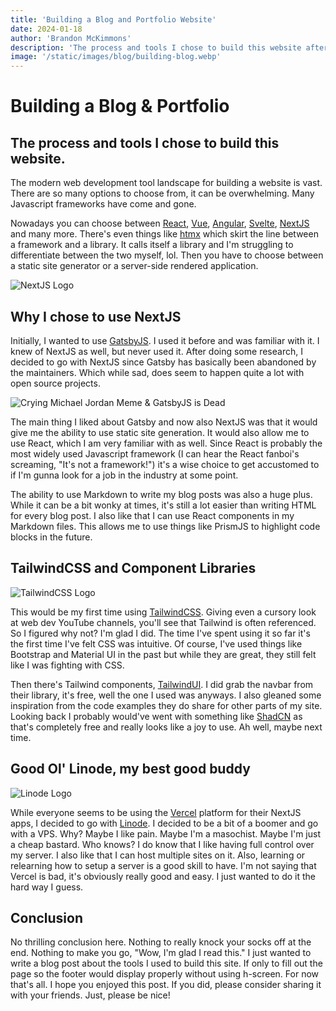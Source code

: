```yaml
---
title: 'Building a Blog and Portfolio Website'
date: 2024-01-18
author: 'Brandon McKimmons'
description: 'The process and tools I chose to build this website after finding out that yet another open source project died too young.'
image: '/static/images/blog/building-blog.webp'
---
```


# Building a Blog & Portfolio

## The process and tools I chose to build this website.

The modern web development tool landscape for building a website is vast. There are so many options to choose from, it can be overwhelming.
Many Javascript frameworks have come and gone.

Nowadays you can choose between [React](https://react.dev/), [Vue](https://vuejs.org/), [Angular](https://angular.io/), [Svelte](https://svelte.dev/), [NextJS](https://nextjs.org/) and many more.
There's even things like [htmx](https://htmx.org/) which skirt the line between a framework and a library. It calls itself a library and I'm struggling to differentiate between the two myself, lol.
Then you have to choose between a static site generator or a server-side rendered application.

<img 
  src="/static/images/blog/Nextjs-logo.webp" 
  alt="NextJS Logo"
  class="w-full items-center"
/>

## Why I chose to use NextJS

Initially, I wanted to use [GatsbyJS](https://www.gatsbyjs.com/). I used it before and was familiar with it. I knew of NextJS as well, but never used it.
After doing some research, I decided to go with NextJS since Gatsby has basically been abandoned by the maintainers. Which while sad,
does seem to happen quite a lot with open source projects.

<img 
  src="/static/images/blog/crying-mike-jordan.webp" 
  alt="Crying Michael Jordan Meme & GatsbyJS is Dead" 
/>

The main thing I liked about Gatsby and now also NextJS was that it would give me the ability to use static site generation. It would also allow
me to use React, which I am very familiar with as well. Since React is probably the most widely used Javascript framework
(I can hear the React fanboi's screaming, "It's not a framework!") it's a wise choice to get accustomed to if I'm gunna look for a job in the industry at some point.

The ability to use Markdown to write my blog posts was also a huge plus. While it can be a bit wonky at times, it's still a lot easier than writing HTML
for every blog post. I also like that I can use React components in my Markdown files. This allows me to use things like PrismJS to highlight code blocks in the future.

## TailwindCSS and Component Libraries

<img 
  src="/static/images/blog/Tailwind_CSS_logo.webp" 
  alt="TailwindCSS Logo" 
/>

This would be my first time using [TailwindCSS](https://tailwindcss.com/). Giving even a cursory look at web dev YouTube channels, you'll see that Tailwind is often referenced. So I figured why not?
I'm glad I did. The time I've spent using it so far it's the first time I've felt CSS was intuitive. Of course, I've used things like Bootstrap and Material UI in the past but while
they are great, they still felt like I was fighting with CSS.

Then there's Tailwind components, [TailwindUI](https://tailwindui.com/). I did grab the navbar from their library,
it's free, well the one I used was anyways. I also gleaned some inspiration from the code examples they do share for other parts of my site. Looking back I probably would've went with something like
[ShadCN](https://ui.shadcn.com/) as that's completely free and really looks like a joy to use. Ah well, maybe next time.

## Good Ol' Linode, my best good buddy

<img
  src="/static/images/blog/Linode_updated_logo.webp" 
  alt="Linode Logo" 
/>

While everyone seems to be using the [Vercel](https://vercel.com/) platform for their NextJS apps, I decided to go with [Linode](https://www.linode.com/). I decided to be a bit of a boomer and go with a VPS. Why? Maybe I like pain.
Maybe I'm a masochist. Maybe I'm just a cheap bastard. Who knows? I do know that I like having full control over my server. I also like that I can host multiple sites on it. Also,
learning or relearning how to setup a server is a good skill to have. I'm not saying that Vercel is bad, it's obviously really good and easy. I just wanted to do it the hard way I guess.

## Conclusion

No thrilling conclusion here. Nothing to really knock your socks off at the end. Nothing to make you go, "Wow, I'm glad I read this." I just wanted to write a blog post about the tools I used to build this site.
If only to fill out the page so the footer would display properly without using h-screen. For now that's all. I hope you enjoyed this post. If you did, please consider sharing it with your friends. Just, please be nice!

